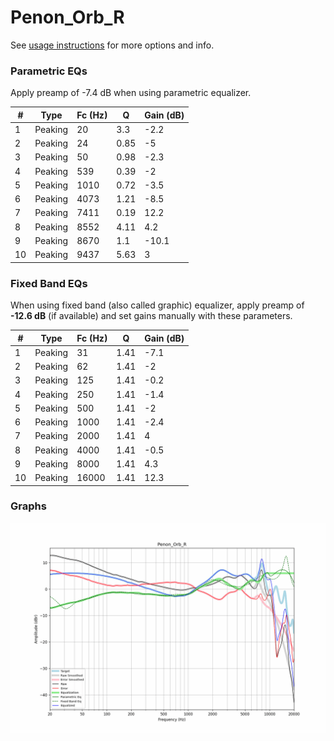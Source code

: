 # Penon_Orb_R
See [usage instructions](https://github.com/jaakkopasanen/AutoEq#usage) for more options and info.

### Parametric EQs
Apply preamp of -7.4 dB when using parametric equalizer.

|   # | Type    |   Fc (Hz) |    Q |   Gain (dB) |
|-----|---------|-----------|------|-------------|
|   1 | Peaking |        20 | 3.3  |        -2.2 |
|   2 | Peaking |        24 | 0.85 |        -5   |
|   3 | Peaking |        50 | 0.98 |        -2.3 |
|   4 | Peaking |       539 | 0.39 |        -2   |
|   5 | Peaking |      1010 | 0.72 |        -3.5 |
|   6 | Peaking |      4073 | 1.21 |        -8.5 |
|   7 | Peaking |      7411 | 0.19 |        12.2 |
|   8 | Peaking |      8552 | 4.11 |         4.2 |
|   9 | Peaking |      8670 | 1.1  |       -10.1 |
|  10 | Peaking |      9437 | 5.63 |         3   |

### Fixed Band EQs
When using fixed band (also called graphic) equalizer, apply preamp of **-12.6 dB** (if available) and set gains manually with these parameters.

|   # | Type    |   Fc (Hz) |    Q |   Gain (dB) |
|-----|---------|-----------|------|-------------|
|   1 | Peaking |        31 | 1.41 |        -7.1 |
|   2 | Peaking |        62 | 1.41 |        -2   |
|   3 | Peaking |       125 | 1.41 |        -0.2 |
|   4 | Peaking |       250 | 1.41 |        -1.4 |
|   5 | Peaking |       500 | 1.41 |        -2   |
|   6 | Peaking |      1000 | 1.41 |        -2.4 |
|   7 | Peaking |      2000 | 1.41 |         4   |
|   8 | Peaking |      4000 | 1.41 |        -0.5 |
|   9 | Peaking |      8000 | 1.41 |         4.3 |
|  10 | Peaking |     16000 | 1.41 |        12.3 |

### Graphs
![](./Penon_Orb_R.png)

